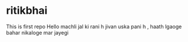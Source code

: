 # ritikbhai
This is first repo
Hello machli jal ki rani h jivan uska  pani h , haath lgaoge bahar nikaloge mar jayegi
